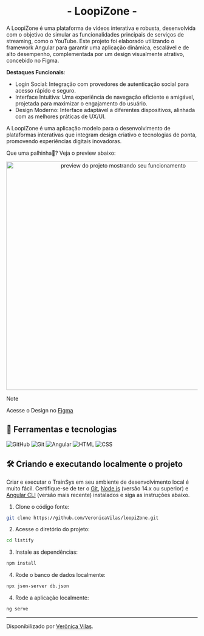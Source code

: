 <div align="center">
  <h1>- LoopiZone -</h1>
</div>

A LoopiZone é uma plataforma de vídeos interativa e robusta, desenvolvida com o objetivo de simular as funcionalidades principais de serviços de streaming, como o YouTube. Este projeto foi elaborado utilizando o framework Angular para garantir uma aplicação dinâmica, escalável e de alto desempenho, complementada por um design visualmente atrativo, concebido no Figma.

**Destaques Funcionais**:

- Login Social: Integração com provedores de autenticação social para acesso rápido e seguro.
- Interface Intuitiva: Uma experiência de navegação eficiente e amigável, projetada para maximizar o engajamento do usuário.
- Design Moderno: Interface adaptável a diferentes dispositivos, alinhada com as melhores práticas de UX/UI.

A LoopiZone é uma aplicação modelo para o desenvolvimento de plataformas interativas que integram design criativo e tecnologias de ponta, promovendo experiências digitais inovadoras.

Que uma palhinha👀? Veja o preview abaixo: 

<div align="center">
  <img src="/public/preview.gif" alt="preview do projeto mostrando seu funcionamento" width="600">
</div>


> [!NOTE]   
> Acesse o Design no [Figma](https://www.figma.com/design/vJt4O1bxrD2i7XE07WXx8H/Untitled?node-id=0-1&node-type=canvas&t=Xr58uz6auwGeaJkS-0)


<h2> 🧮 Ferramentas e tecnologias </h2>

![GitHub](https://img.shields.io/badge/GitHub-000?style=for-the-badge&logo=github&logoColor=30A3DC)
![Git](https://img.shields.io/badge/Git-000?style=for-the-badge&logo=git&logoColor=E94D5F)
![Angular](https://img.shields.io/badge/Angular-000?style=for-the-badge&logo=angular&logoColor=960323)
![HTML](https://img.shields.io/badge/HTML5-000?style=for-the-badge&logo=html5&logoColor=E34F26>)
![CSS](https://img.shields.io/badge/CSS3-000?style=for-the-badge&logo=css3&logoColor=1572B6)

<h2> 🛠️ Criando e executando localmente o projeto </h2>

Criar e executar o TrainSys em seu ambiente de desenvolvimento local é muito fácil. Certifique-se de ter o [Git](https://git-scm.com/downloads), [Node.js](https://nodejs.org/en/) (versão 14.x ou superior) e [Angular CLI](https://angular.io/cli) (versão mais recente) instalados e siga as instruções abaixo.


1. Clone o código fonte:

```bash
git clone https://github.com/VeronicaVilas/loopiZone.git
```

2. Acesse o diretório do projeto:

```bash
cd listify
```

3. Instale as dependências:

```bash
npm install
```

4. Rode o banco de dados localmente:

```bash
npx json-server db.json 
```

4. Rode a aplicação localmente:

```bash
ng serve
```


------------
Disponibilizado por [Verônica Vilas](https://www.linkedin.com/in/veronica-vilas/ "veronica-vilas").
